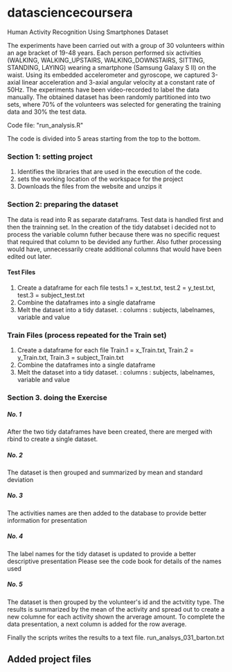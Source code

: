 # datasciencecoursera
Human Activity Recognition Using Smartphones Dataset


The experiments have been carried out with a group of 30 volunteers within an age bracket of 19-48 years. Each person performed six activities (WALKING, WALKING_UPSTAIRS, WALKING_DOWNSTAIRS, SITTING, STANDING, LAYING) wearing a smartphone (Samsung Galaxy S II) on the waist. Using its embedded accelerometer and gyroscope, we captured 3-axial linear acceleration and 3-axial angular velocity at a constant rate of 50Hz. The experiments have been video-recorded to label the data manually. The obtained dataset has been randomly partitioned into two sets, where 70% of the volunteers was selected for generating the training data and 30% the test data. 


Code file: "run_analysis.R"

The code is divided into 5 areas starting from the top to the bottom.

### Section 1: setting project
1. Identifies  the libraries that are used in the execution of the code.  
2. sets the working location of the workspace for the project
3. Downloads the files from the website and unzips it

### Section 2: preparing the dataset
The data is read into  R as separate dataframs.  Test data is handled first and then the trainning set.   In the creation of the tidy databset i decided not to process the variable column futher because there was no specific request that required that column to be devided any further.  Also futher processing would have, unnecessarily create additional columns that would have been edited out later.

#### Test Files
1. Create a dataframe for each file  tests.1 = x_test.txt, test.2 = y_test.txt, test.3 = subject_test.txt
2. Combine the dataframes into a single dataframe  
3. Melt the dataset into a tidy dataset.  :  columns :   subjects, labelnames, variable and value

###  Train Files  (process repeated for the Train set)
1. Create a dataframe for each file  Train.1 = x_Train.txt, Train.2 = y_Train.txt, Train.3 = subject_Train.txt
2. Combine the dataframes into a single dataframe  
3. Melt the dataset into a tidy dataset.  :  columns :   subjects, labelnames, variable and value

### Section 3. doing the Exercise

##### No. 1
After the two tidy dataframes have been created,  there are merged with rbind  to create a single dataset.

##### No. 2
The dataset is then grouped and summarized by mean and standard deviation

##### No. 3
The activities names are then added to the database to provide better information for presentation

##### No. 4
The label names for the tidy dataset is updated to provide a better descriptive presentation Please see the code book for details of the names used

##### No. 5
The dataset is then grouped by the volunteer's id and the actvitity type.  The results is summarized by the mean of the activity and spread out to create a new columne for each activity shown the arverage amount.  To complete the data presentation, a next column is added for the row average.   

Finally the scripts writes the results to a text file. run_analsys_031_barton.txt

## Added project files

